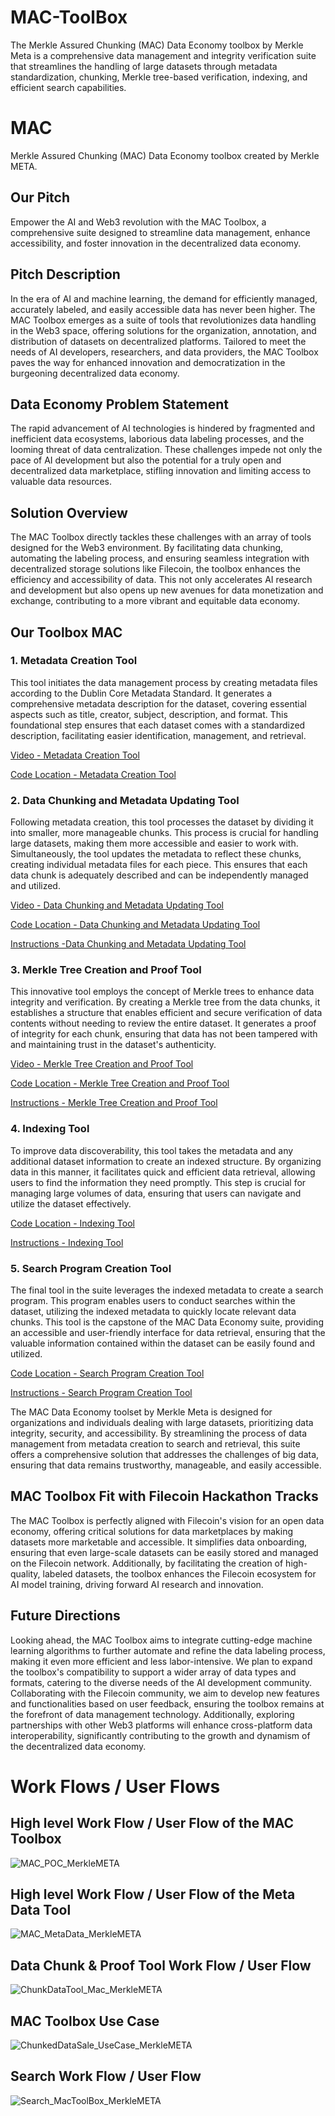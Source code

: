 # MAC-ToolBox
The Merkle Assured Chunking (MAC) Data Economy toolbox by Merkle Meta is a comprehensive data management and integrity verification suite that streamlines the handling of large datasets through metadata standardization, chunking, Merkle tree-based verification, indexing, and efficient search capabilities.

# MAC
Merkle Assured Chunking (MAC) Data Economy toolbox created by Merkle META.

## Our Pitch
Empower the AI and Web3 revolution with the MAC Toolbox, a comprehensive suite designed to streamline data management, enhance accessibility, and foster innovation in the decentralized data economy.

## Pitch Description
In the era of AI and machine learning, the demand for efficiently managed, accurately labeled, and easily accessible data has never been higher. The MAC Toolbox emerges as a suite of tools that revolutionizes data handling in the Web3 space, offering solutions for the organization, annotation, and distribution of datasets on decentralized platforms. Tailored to meet the needs of AI developers, researchers, and data providers, the MAC Toolbox paves the way for enhanced innovation and democratization in the burgeoning decentralized data economy.

## Data Economy Problem Statement
The rapid advancement of AI technologies is hindered by fragmented and inefficient data ecosystems, laborious data labeling processes, and the looming threat of data centralization. These challenges impede not only the pace of AI development but also the potential for a truly open and decentralized data marketplace, stifling innovation and limiting access to valuable data resources.

## Solution Overview
The MAC Toolbox directly tackles these challenges with an array of tools designed for the Web3 environment. By facilitating data chunking, automating the labeling process, and ensuring seamless integration with decentralized storage solutions like Filecoin, the toolbox enhances the efficiency and accessibility of data. This not only accelerates AI research and development but also opens up new avenues for data monetization and exchange, contributing to a more vibrant and equitable data economy.

## Our Toolbox MAC

### 1. Metadata Creation Tool
This tool initiates the data management process by creating metadata files according to the Dublin Core Metadata Standard. It generates a comprehensive metadata description for the dataset, covering essential aspects such as title, creator, subject, description, and format. This foundational step ensures that each dataset comes with a standardized description, facilitating easier identification, management, and retrieval.

[Video - Metadata Creation Tool](https://youtu.be/WqArAazN1fA)

[Code Location - Metadata Creation Tool](https://github.com/ShaneSCalder/JSON-Creation-WebApp-Tool-MAC)


### 2. Data Chunking and Metadata Updating Tool
Following metadata creation, this tool processes the dataset by dividing it into smaller, more manageable chunks. This process is crucial for handling large datasets, making them more accessible and easier to work with. Simultaneously, the tool updates the metadata to reflect these chunks, creating individual metadata files for each piece. This ensures that each data chunk is adequately described and can be independently managed and utilized.

[Video - Data Chunking and Metadata Updating Tool](https://youtu.be/Bb0ZwIUJvus)

[Code Location - Data Chunking and Metadata Updating Tool](https://github.com/ShaneSCalder/MAC-ToolBox/tree/main/ToolBox/ChunkingTool)

[Instructions -Data Chunking and Metadata Updating Tool](https://github.com/ShaneSCalder/MAC-ToolBox/tree/main/ToolBox/ChunkingTool)


### 3. Merkle Tree Creation and Proof Tool
This innovative tool employs the concept of Merkle trees to enhance data integrity and verification. By creating a Merkle tree from the data chunks, it establishes a structure that enables efficient and secure verification of data contents without needing to review the entire dataset. It generates a proof of integrity for each chunk, ensuring that data has not been tampered with and maintaining trust in the dataset's authenticity.

[Video - Merkle Tree Creation and Proof Tool](https://youtu.be/apyz8rJONWY)

[Code Location - Merkle Tree Creation and Proof Tool](https://github.com/ShaneSCalder/MAC-ToolBox/tree/main/ToolBox/merkleroot)

[Instructions - Merkle Tree Creation and Proof Tool](https://github.com/ShaneSCalder/MAC-ToolBox/tree/main/ToolBox/merkleroot)

### 4. Indexing Tool
To improve data discoverability, this tool takes the metadata and any additional dataset information to create an indexed structure. By organizing data in this manner, it facilitates quick and efficient data retrieval, allowing users to find the information they need promptly. This step is crucial for managing large volumes of data, ensuring that users can navigate and utilize the dataset effectively.

[Code Location - Indexing Tool](https://github.com/ShaneSCalder/MAC-ToolBox/tree/main/ToolBox/search-index/search)

[Instructions - Indexing Tool](https://github.com/ShaneSCalder/MAC-ToolBox/blob/main/ToolBox/search-index/search/readme.md)

### 5. Search Program Creation Tool
The final tool in the suite leverages the indexed metadata to create a search program. This program enables users to conduct searches within the dataset, utilizing the indexed metadata to quickly locate relevant data chunks. This tool is the capstone of the MAC Data Economy suite, providing an accessible and user-friendly interface for data retrieval, ensuring that the valuable information contained within the dataset can be easily found and utilized.

[Code Location - Search Program Creation Tool](https://github.com/ShaneSCalder/MAC-ToolBox/tree/main/ToolBox/search-index/search)

[Instructions - Search Program Creation Tool](https://github.com/ShaneSCalder/MAC-ToolBox/blob/main/ToolBox/search-index/search/readme.md)

The MAC Data Economy toolset by Merkle Meta is designed for organizations and individuals dealing with large datasets, prioritizing data integrity, security, and accessibility. By streamlining the process of data management from metadata creation to search and retrieval, this suite offers a comprehensive solution that addresses the challenges of big data, ensuring that data remains trustworthy, manageable, and easily accessible.

## MAC Toolbox Fit with Filecoin Hackathon Tracks 
The MAC Toolbox is perfectly aligned with Filecoin's vision for an open data economy, offering critical solutions for data marketplaces by making datasets more marketable and accessible. It simplifies data onboarding, ensuring that even large-scale datasets can be easily stored and managed on the Filecoin network. Additionally, by facilitating the creation of high-quality, labeled datasets, the toolbox enhances the Filecoin ecosystem for AI model training, driving forward AI research and innovation.

## Future Directions

Looking ahead, the MAC Toolbox aims to integrate cutting-edge machine learning algorithms to further automate and refine the data labeling process, making it even more efficient and less labor-intensive. We plan to expand the toolbox's compatibility to support a wider array of data types and formats, catering to the diverse needs of the AI development community. Collaborating with the Filecoin community, we aim to develop new features and functionalities based on user feedback, ensuring the toolbox remains at the forefront of data management technology. Additionally, exploring partnerships with other Web3 platforms will enhance cross-platform data interoperability, significantly contributing to the growth and dynamism of the decentralized data economy.


# Work Flows / User Flows

## High level Work Flow / User Flow of the MAC Toolbox

![MAC_POC_MerkleMETA](https://github.com/ShaneSCalder/MAC/assets/29208274/8c1485d6-41b4-428a-bf23-4d9858b873c3)

## High level Work Flow / User Flow of the Meta Data Tool 

![MAC_MetaData_MerkleMETA](https://github.com/ShaneSCalder/MAC/assets/29208274/83730187-4c8e-463f-b721-3f83858a6a34)

## Data Chunk & Proof Tool Work Flow / User Flow 

![ChunkDataTool_Mac_MerkleMETA](https://github.com/ShaneSCalder/MAC/assets/29208274/5868c735-7051-4fe1-9cd3-b0e2282ca527)

## MAC Toolbox Use Case 

![ChunkedDataSale_UseCase_MerkleMETA](https://github.com/ShaneSCalder/MAC/assets/29208274/e09164f3-18ff-4ddd-bb4f-8d5ac9a30c4f)

## Search Work Flow / User Flow 

![Search_MacToolBox_MerkleMETA](https://github.com/ShaneSCalder/MAC/assets/29208274/3f365772-8661-485c-a460-4040313d18d2)
